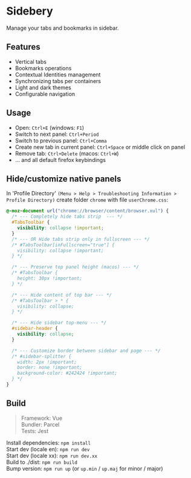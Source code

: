 # Sidebery

Manage your tabs and bookmarks in sidebar.


## Features

- Vertical tabs
- Bookmarks operations
- Contextual Identities management
- Synchronizing tabs per containers
- Light and dark themes
- Configurable navigation


## Usage

- Open: `Ctrl+E` (windows: `F1`)
- Switch to next panel: `Ctrl+Period`
- Switch to previous panel: `Ctrl+Comma`
- Create new tab in current panel: `Ctrl+Space` or middle click on panel
- Remove tab: `Ctrl+Delete` (macos: `Ctrl+W`)
- ... and all default firefox keybindings


## Hide/customize native panels

In 'Profile Directory' `(Menu > Help > Troubleshooting Information > Profile Directory)` 
create folder `chrome` with file `userChrome.css`:

```css
@-moz-document url("chrome://browser/content/browser.xul") {
  /* --- Completely hide tabs strip  --- */
  #TabsToolbar {
    visibility: collapse !important;
  }
  /* --- OR Hide tabs strip only in fullscreen --- */
  /* #TabsToolbar[inFullscreen="true"] {
    visibility: collapse !important;
  } */

  /* --- Preserve top panel height (macos) --- */
  /* #TabsToolbar {
    height: 30px !important;
  } */

  /* --- Hide content of top bar --- */
  /* #TabsToolbar > * {
    visibility: collapse;
  } */

  /* --- Hide sidebar top-menu --- */
  #sidebar-header {
    visibility: collapse;
  }

  /* --- Customize border between sidebar and page --- */
  /* #sidebar-splitter {
    width: 2px !important;
    border: none !important;
    background-color: #242424 !important;
  } */
}
```


## Build

> Framework: Vue  
> Bundler: Parcel  
> Tests: Jest

Install dependencies: `npm install`  
Start dev (locale en): `npm run dev`  
Start dev (locale xx): `npm run dev.xx`  
Build to ./dist: `npm run build`  
Bump version: `npm run up` (or `up.min` / `up.maj` for minor / major)  
